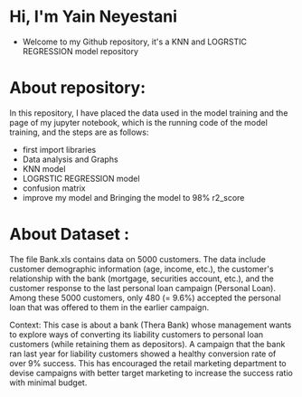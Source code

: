 # Hi, I'm Yain Neyestani
- Welcome to my Github repository, it's a KNN and LOGRSTIC REGRESSION model repository
# About repository: 
In this repository, I have placed the data used in the model training and the page of my jupyter notebook, which is the running code of the model training, and the steps are as follows:

- first import libraries
- Data analysis and Graphs
- KNN model
- LOGRSTIC REGRESSION model
- confusion matrix
- improve my model and Bringing the model to 98% r2_score
# About Dataset :
The file Bank.xls contains data on 5000 customers. The data include customer demographic information (age, income, etc.), the customer's relationship with the bank (mortgage, securities account, etc.), and the customer response to the last personal loan campaign (Personal Loan). Among these 5000 customers, only 480 (= 9.6%) accepted the personal loan that was offered to them in the earlier campaign.

Context:
This case is about a bank (Thera Bank) whose management wants to explore ways of converting its liability customers to personal loan customers (while retaining them as depositors). A campaign that the bank ran last year for liability customers showed a healthy conversion rate of over 9% success. This has encouraged the retail marketing department to devise campaigns with better target marketing to increase the success ratio with minimal budget.
